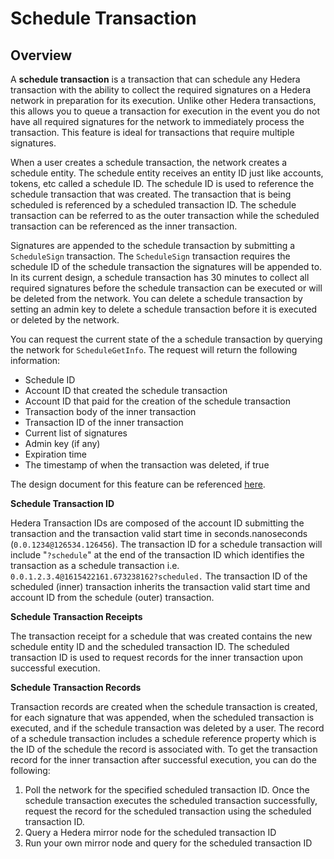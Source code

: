 # Schedule Transaction

## Overview

A **schedule transaction** is a transaction that can schedule any Hedera transaction with the ability to collect the required signatures on a Hedera network in preparation for its execution. Unlike other Hedera transactions, this allows you to queue a transaction for execution in the event you do not have all required signatures for the network to immediately process the transaction. This feature is ideal for transactions that require multiple signatures.

When a user creates a schedule transaction, the network creates a schedule entity. The schedule entity receives an entity ID just like accounts, tokens, etc called a schedule ID. The schedule ID is used to reference the schedule transaction that was created. The transaction that is being scheduled is referenced by a scheduled transaction ID. The schedule transaction can be referred to as the outer transaction while the scheduled transaction can be referenced as the inner transaction.

Signatures are appended to the schedule transaction by submitting a `ScheduleSign` transaction. The `ScheduleSign` transaction requires the schedule ID of the schedule transaction the signatures will be appended to. In its current design, a schedule transaction has 30 minutes to collect all required signatures before the schedule transaction can be executed or will be deleted from the network. You can delete a schedule transaction by setting an admin key to delete a schedule transaction before it is executed or deleted by the network.

You can request the current state of the a schedule transaction by querying the network for `ScheduleGetInfo`. The request will return the following information:

* Schedule ID
* Account ID that created the schedule transaction
* Account ID that paid for the creation of the schedule transaction
* Transaction body of the inner transaction
* Transaction ID of the inner transaction
* Current list of signatures
* Admin key (if any)
* Expiration time
* The timestamp of when the transaction was deleted, if true

The design document for this feature can be referenced [here](https://github.com/hashgraph/hedera-services/blob/master/docs/scheduled-transactions/revised-spec.md).

**Schedule Transaction ID**

Hedera Transaction IDs are composed of the account ID submitting the transaction and the transaction valid start time in seconds.nanoseconds (`0.0.1234@126534.126456`). The transaction ID for a schedule transaction will include "`?schedule`" at the end of the transaction ID which identifies the transaction as a schedule transaction i.e. `0.0.1.2.3.4@1615422161.673238162?scheduled.` The transaction ID of the scheduled (inner) transaction inherits the transaction valid start time and account ID from the schedule (outer) transaction.

**Schedule Transaction Receipts**

The transaction receipt for a schedule that was created contains the new schedule entity ID and the scheduled transaction ID. The scheduled transaction ID is used to request records for the inner transaction upon successful execution.

**Schedule Transaction Records**

Transaction records are created when the schedule transaction is created, for each signature that was appended, when the scheduled transaction is executed, and if the schedule transaction was deleted by a user. The record of a schedule transaction includes a schedule reference property which is the ID of the schedule the record is associated with. To get the transaction record for the inner transaction after successful execution, you can do the following:

1. Poll the network for the specified scheduled transaction ID. Once the schedule transaction executes the scheduled transaction successfully, request the record for the scheduled transaction using the scheduled transaction ID.
2. Query a Hedera mirror node for the scheduled transaction ID
3. Run your own mirror node and query for the scheduled transaction ID
